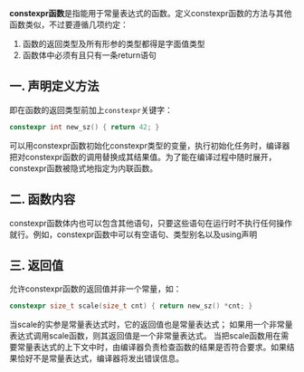 **constexpr函数**是指能用于常量表达式的函数。定义constexpr函数的方法与其他函数类似，不过要遵循几项约定：
1. 函数的返回类型及所有形参的类型都得是字面值类型
2. 函数体中必须有且只有一条return语句

## 一. 声明定义方法
即在函数的返回类型前加上`constexpr`关键字：
```c++
constexpr int new_sz() { return 42; }
```
可以用constexpr函数初始化constexpr类型的变量，执行初始化任务时，编译器把对constexpr函数的调用替换成其结果值。为了能在编译过程中随时展开，constexpr函数被隐式地指定为内联函数。

## 二. 函数内容
constexpr函数体内也可以包含其他语句，只要这些语句在运行时不执行任何操作就行。例如，constexpr函数中可以有空语句、类型别名以及using声明

## 三. 返回值
允许constexpr函数的返回值并非一个常量，如：
```c++
constexpr size_t scale(size_t cnt) { return new_sz() *cnt; }
```
当scale的实参是常量表达式时，它的返回值也是常量表达式；
如果用一个非常量表达式调用scale函数，则其返回值是一个非常量表达式。
当把scale函数用在需要常量表达式的上下文中时，由编译器负责检查函数的结果是否符合要求。如果结果恰好不是常量表达式，编译器将发出错误信息。